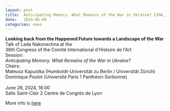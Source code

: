 ```yaml
---
layout: post
title:  Anticipating Memory. What Remains of the War in Ukraine? CIHA, Lyon
date:   2024-06-09
categories: news
---
```


<section markdown="1" class="EN">


**Looking back from the Happened Future towards a Landscape of the War**
<br>
Talk of Lada Nakonechna at the <br>
36th Congress of the Comité International d'Histoire de l'Art<br>
Session: <br>
*Anticipating Memory. What Remains of the War in Ukraine?*
<br>
Chairs:<br>
Mateusz Kapustka (Humboldt-Universität zu Berlin / Universität Zürich)<br>
Dominique Poulot (Université Paris 1 Panthéon-Sorbonne)
<br>
<br>
June 26, 2024, 16:00<br>
Salle Saint-Clair 2
Centre de Congrès de Lyon
<br>

More info is [here](https://openagenda.com/en/ciha-2024/events/anticipating-memory-what-remains-of-the-war-in-ukraine-12-5748671?lang=en)

</section>


<section markdown="1" class="UKR">

</section>

